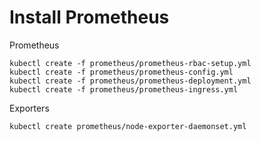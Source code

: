Install Prometheus 
==================

Prometheus

```
kubectl create -f prometheus/prometheus-rbac-setup.yml
kubectl create -f prometheus/prometheus-config.yml
kubectl create -f prometheus/prometheus-deployment.yml
kubectl create -f prometheus/prometheus-ingress.yml
```

Exporters

```
kubectl create prometheus/node-exporter-daemonset.yml
```